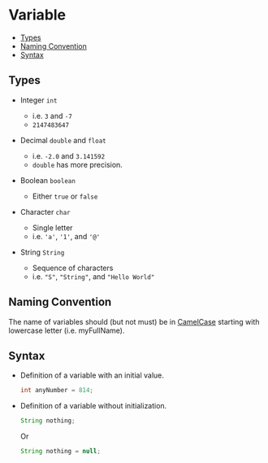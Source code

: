 # Variable

+ [Types](#types)
+ [Naming Convention](#naming-convention)
+ [Syntax](#syntax)

## Types

+ Integer `int`
  + i.e. `3` and `-7`
  + `2147483647`
  
+ Decimal `double` and `float`
  + i.e. `-2.0` and `3.141592`
  + `double` has more precision.
  
+ Boolean `boolean`
  + Either `true` or `false`
  
+ Character `char`
  + Single letter
  + i.e. `'a'`, `'1'`, and `'@'`
  
+ String `String`
  + Sequence of characters
  + i.e. `"S"`, `"String"`, and `"Hello World"`
  
## Naming Convention

The name of variables should (but not must) be in [CamelCase](https://en.wikipedia.org/wiki/Camel_case) starting with lowercase letter (i.e. myFullName).

## Syntax

+ Definition of a variable with an initial value.
  ```java
  int anyNumber = 814;
  ```

+ Definition of a variable without initialization.
  ```java
  String nothing;
  ```
  Or
  ```java
  String nothing = null;
  ```
